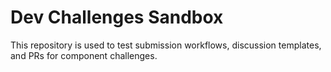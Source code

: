 # Dev Challenges Sandbox
This repository is used to test submission workflows, discussion templates, and PRs for component challenges.
